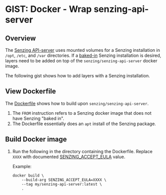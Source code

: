 # GIST: Docker - Wrap senzing-api-server

## Overview

The
[Senzing API-server](https://github.com/Senzing/senzing-api-server)
uses mounted volumes for a Senzing installation in `/opt`, `/etc`, and `/var` directories.
If a
[baked-in](../../WHATIS/baked-in.md)
Senzing installation is desired, layers need to be added on top of the `senzing/senzing-api-server` docker image.

The following gist shows how to add layers with a Senzing installation.

## View Dockerfile

The [Dockerfile](Dockerfile) shows how to build upon `senzing/senzing-api-server`.

1. The `FROM` instruction refers to a Senzing docker image that does not have Senzing "baked in".
1. The Dockerfile essentially does an `apt` install of the Senzing package.

## Build Docker image

1. Run the following in the directory containing the Dockerfile.
   Replace `XXXX` with documented
   [SENZING_ACCEPT_EULA](https://github.com/Senzing/knowledge-base/blob/master/lists/environment-variables.md#senzing_accept_eula)
   value.

   Example:

    ```console
    docker build \
        --build-arg SENZING_ACCEPT_EULA=XXXX \
        --tag my/senzing-api-server:latest \
        .
    ```
